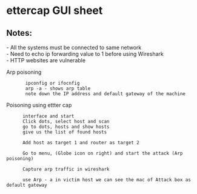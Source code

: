 <h1>ettercap GUI sheet</h1>

<h2>Notes:</h2>
 - All the systems must be connected to same network<br/>
 - Need to echo ip forwarding value to 1 before using Wireshark<br/>
 - HTTP websites are vulnerable<br/>

<p align="Left">

Arp poisoning
 
           ipconfig or ifocnfig
           arp -a - shows arp table
           note down the IP address and default gateway of the machine
 
Poisoning using ettter cap

          interface and start
          Click dots, select host and scan
          go to dots, hosts and show hosts
          give us the list of found hosts

          Add host as target 1 and router as target 2

          Go to menu, (Globe icon on right) and start the attack (Arp poisoning)

          Capture arp traffic in wireshark

          use Arp - a in victim host we can see the mac of Attack box as default gateway 


